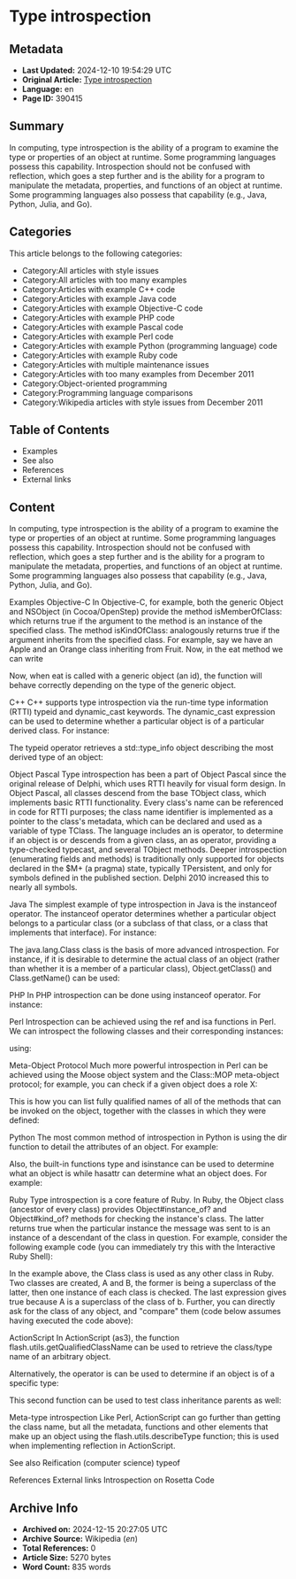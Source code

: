 # Type introspection

## Metadata
- **Last Updated:** 2024-12-10 19:54:29 UTC
- **Original Article:** [Type introspection](https://en.wikipedia.org/wiki/Type_introspection)
- **Language:** en
- **Page ID:** 390415

## Summary
In computing, type introspection is the ability of a program to examine the type or properties of an object
at runtime.
Some programming languages possess this capability.
Introspection should not be confused with reflection, which goes a step further and is the ability for a program to manipulate the metadata, properties, and functions of an object at runtime.  Some programming languages also possess that capability  (e.g.,
Java,
Python,
Julia,
and
Go).

## Categories
This article belongs to the following categories:

- Category:All articles with style issues
- Category:All articles with too many examples
- Category:Articles with example C++ code
- Category:Articles with example Java code
- Category:Articles with example Objective-C code
- Category:Articles with example PHP code
- Category:Articles with example Pascal code
- Category:Articles with example Perl code
- Category:Articles with example Python (programming language) code
- Category:Articles with example Ruby code
- Category:Articles with multiple maintenance issues
- Category:Articles with too many examples from December 2011
- Category:Object-oriented programming
- Category:Programming language comparisons
- Category:Wikipedia articles with style issues from December 2011

## Table of Contents

- Examples
- See also
- References
- External links

## Content

In computing, type introspection is the ability of a program to examine the type or properties of an object
at runtime.
Some programming languages possess this capability.
Introspection should not be confused with reflection, which goes a step further and is the ability for a program to manipulate the metadata, properties, and functions of an object at runtime.  Some programming languages also possess that capability  (e.g.,
Java,
Python,
Julia,
and
Go).

Examples
Objective-C
In Objective-C, for example, both the generic Object and NSObject (in Cocoa/OpenStep) provide the method isMemberOfClass: which returns true if the argument to the method is an instance of the specified class. The method isKindOfClass: analogously returns true if the argument inherits from the specified class.
For example, say we have an Apple and an Orange class inheriting from Fruit.
Now, in the eat method we can write

Now, when eat is called with a generic object (an id), the function will behave correctly depending on the type of the generic object.

C++
C++ supports type introspection via the run-time type information (RTTI) typeid and dynamic_cast keywords.
The dynamic_cast expression can be used to determine whether a particular object is of a particular derived class. For instance:

The typeid operator retrieves a std::type_info object describing the most derived type of an object:

Object Pascal
Type introspection has been a part of Object Pascal since the original release of Delphi, which uses RTTI heavily for visual form design. In Object Pascal, all classes descend from the base TObject class, which implements basic RTTI functionality.  Every class's name can be referenced in code for RTTI purposes; the class name identifier is implemented as a pointer to the class's metadata, which can be declared and used as a variable of type TClass.
The language includes an is operator, to determine if an object is or descends from a given class, an as operator, providing a type-checked typecast, and several TObject methods. Deeper introspection (enumerating fields and methods) is traditionally only supported for objects declared in the $M+ (a pragma) state, typically TPersistent, and only for symbols defined in the published section. Delphi 2010 increased this to nearly all symbols.

Java
The simplest example of type introspection in Java is the instanceof operator.  The instanceof operator determines whether a particular object belongs to a particular class (or a subclass of that class, or a class that implements that interface).  For instance:

The java.lang.Class class is the basis of more advanced introspection.
For instance, if it is desirable to determine the actual class of an object (rather than whether it is a member of a particular class), Object.getClass() and Class.getName() can be used:

PHP
In PHP introspection can be done using instanceof operator. For instance:

Perl
Introspection can be achieved using the ref and isa functions in Perl.
We can introspect the following classes and their corresponding instances:

using:

Meta-Object Protocol
Much more powerful introspection in Perl can be achieved using the Moose object system and the Class::MOP meta-object protocol; for example, you can check if a given object does a role X:

This is how you can list fully qualified names of all of the methods that can be invoked on the object, together with the classes in which they were defined:

Python
The most common method of introspection in Python is using the dir function to detail the attributes of an object. For example:

Also, the built-in functions type and isinstance can be used to determine what an object is while hasattr can determine what an object does. For example:

Ruby
Type introspection is a core feature of Ruby. In Ruby, the Object class (ancestor of every class) provides Object#instance_of? and Object#kind_of? methods for checking the instance's class. The latter returns true when the particular instance the message was sent to is an instance of a descendant of the class in question. For example, consider the following example code (you can immediately try this with the Interactive Ruby Shell):

In the example above, the Class class is used as any other class in Ruby. Two classes are created, A and B, the former is being a superclass of the latter, then one instance of each class is checked. The last expression gives true because A is a superclass of the class of b.
Further, you can directly ask for the class of any object, and "compare" them (code below assumes having executed the code above):

ActionScript
In ActionScript (as3), the function flash.utils.getQualifiedClassName can be used to retrieve the class/type name of an arbitrary object.

Alternatively, the operator is can be used to determine if an object is of a specific type:

This second function can be used to test class inheritance parents as well:

Meta-type introspection
Like Perl, ActionScript can go further than getting the class name, but all the metadata, functions and other elements that make up an object using the flash.utils.describeType function; this is used when implementing reflection in ActionScript.

See also
Reification (computer science)
typeof

References
External links
Introspection on Rosetta Code

## Archive Info
- **Archived on:** 2024-12-15 20:27:05 UTC
- **Archive Source:** Wikipedia (_en_)
- **Total References:** 0
- **Article Size:** 5270 bytes
- **Word Count:** 835 words
